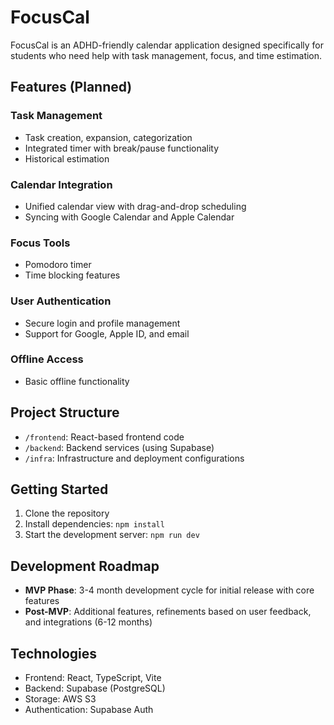 
# FocusCal

FocusCal is an ADHD-friendly calendar application designed specifically for students who need help with task management, focus, and time estimation.

## Features (Planned)

### Task Management
- Task creation, expansion, categorization
- Integrated timer with break/pause functionality
- Historical estimation

### Calendar Integration
- Unified calendar view with drag-and-drop scheduling
- Syncing with Google Calendar and Apple Calendar

### Focus Tools
- Pomodoro timer
- Time blocking features

### User Authentication
- Secure login and profile management
- Support for Google, Apple ID, and email

### Offline Access
- Basic offline functionality

## Project Structure

- `/frontend`: React-based frontend code
- `/backend`: Backend services (using Supabase)
- `/infra`: Infrastructure and deployment configurations

## Getting Started

1. Clone the repository
2. Install dependencies: `npm install`
3. Start the development server: `npm run dev`

## Development Roadmap

- **MVP Phase**: 3-4 month development cycle for initial release with core features
- **Post-MVP**: Additional features, refinements based on user feedback, and integrations (6-12 months)

## Technologies

- Frontend: React, TypeScript, Vite
- Backend: Supabase (PostgreSQL)
- Storage: AWS S3
- Authentication: Supabase Auth
